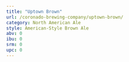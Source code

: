 ```yaml
---
title: "Uptown Brown"
url: /coronado-brewing-company/uptown-brown/
category: North American Ale
style: American-Style Brown Ale
abv: 0
ibu: 0
srm: 0
upc: 0
---
```


